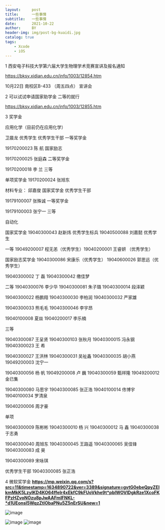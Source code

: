 ```yaml
---
layout:     post
title:      一些事情
subtitle:   一些事情
date:       2021-10-22
author:     BY
header-img: img/post-bg-kuaidi.jpg
catalog: true
tags:
    - Xcode
    - iOS
---
```


1 西安电子科技大学第六届大学生物理学术竞赛宣讲及报名通知

https://bksy.xidian.edu.cn/info/1003/12854.htm

10月22日 南校区B-433 （周五四点） 宣讲会 

2 可以试试申请国家助学金 二等的就行

https://bksy.xidian.edu.cn/info/1003/12855.htm

3 奖学金

应用化学（目前仍在应用化学）

卫晨龙 优秀学生 优秀学生干部 一等奖学金 

19170200023 陈 航 国家励志 

19170200025 张庭森 二等奖学金 

19170200018 李 兰 三等 

单项奖学金  19170200024 张旭东 


材料专业：
邱嘉俊 国家奖学金 优秀学生干部 

19179100007 张殊诚 一等奖学金 

19179100003 张宁一 三等 



自动化

国家奖学金 19040300043 赵新炜 优秀学生标兵 
           19040500088	刘嘉懿 优秀学生 
           

一等 19049200007 程无恙（优秀学生）19040200001	王睿妍 （优秀学生）

国家励志奖学金 19040300086 宋康乐（优秀学生） 19040600026 郭思远（优秀学生）

19040300002 丁 磊 19040300042 缴佳梦  


二等 19040300076 李少华  19040300081 朱子璐  19040300014 段泽颖

19040300022 杨鹏翔 19040300030 李柏润   19040300032 严家雄

19040300033 熊毛毛  19040300046 李宇昂

19040100008	夏燚  19040200017	李乐楠 

三等

19040300087 王呈贤 19040300103 张秋月 19040300015 冯永钢  19040300023 王 希

19040300027 王洪林 19040300031 吴祉鑫 19040300035 胡小燕 19049200003 沈宁一

19040300056 杨 帆 19049200008 卢 巍 19040300059 甄祥隆 19049200012 金已集

19040300080 马思宇 19040300085 张正浩  19040100014	佟博宇   19040100034	罗清泉  

19040200006	周才豪 

单项 

19040300009 陈彬彬 19040300010 杨 兴 19040300012 马 鑫  19040300038 于志勇

19040300040 周旭东 19040300045 王路遥  19040300065 吴佳锋  19040300083 成 昊 

19040300089 宋咏琪 

优秀学生干部 19040300085 张正浩


4 微软奖学金 
**https://mp.weixin.qq.com/s?src=11&timestamp=1634890722&ver=3389&signature=gvtG0ebeQpyZEIkmMkK5LzylKD4KO64ffelr4xEkfC9kFUoVkhe9t*pblWOVIDgkRze1XcoFKFPzHZvoNOzu8pJwAAFmIFNKL-*d1UEonsI5WqzZtlObaPNu5Z5nErSU&new=1**

![image](https://user-images.githubusercontent.com/24884878/138420496-efbfb689-aa6e-401f-b706-8701ab44d039.png)

![image](https://user-images.githubusercontent.com/24884878/138420539-365dab5c-6615-4ba6-b6d9-de2af05b8640.png)
![image](https://user-images.githubusercontent.com/24884878/138420568-a0559ce5-031d-4b16-9b56-edfa94668e32.png)


